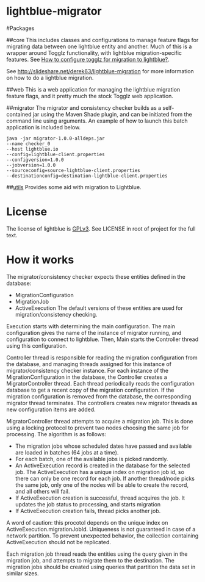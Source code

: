 lightblue-migrator
==================

#Packages

##core
This includes classes and configurations to manage feature flags for migrating data between one lightblue entity and another.  Much of this is a wrapper around Togglz functionality, with lightblue migration-specific features. See [How to configure togglz for migration to lightblue?](TOGGLZ.md).

See http://slideshare.net/derek63/lightblue-migration for more information on how to do a lightblue migration.

##web
This is a web application for managing the lightblue migration feature flags, and it pretty much the stock Togglz web application.

##migrator
The migrator and consistency checker builds as a self-contained jar using the Maven Shade plugin, and can be initiated from the command line using arguments.  An example of how to launch this batch application is included below. 

```shell
java -jar migrator-1.0.0-alldeps.jar 
--name checker_0
--host lightblue.io
--config=lightblue-client.properties
--configversion=1.0.0
--jobversion=1.0.0
--sourceconfig=source-lightblue-client.properties
--destinationconfig=destination-lightblue-client.properties
```

##[utils](utils)
Provides some aid with migration to Lightblue.

# License

The license of lightblue is [GPLv3](https://www.gnu.org/licenses/gpl.html).  See LICENSE in root of project for the full text.

# How it works

The migrator/consistency checker expects these entities defined in the database:
 * MigrationConfiguration
 * MigrationJob
 * ActiveExecution
The default versions of these entities are used for migration/consistency checking.

Execution starts with determining the main configuration. The main
configuration gives the name of the instance of migrator running, and
configuration to connect to lightblue. Then, Main starts the
Controller thread using this configuration.

Controller thread is responsible for reading the migration
configuration from the database, and managing threads assigned for
this instance of migrator/consistency checker instance. For each
instance of the MigrationConfiguration in the database, the Controller
creates a MigratorController thread. Each thread periodically reads
the configuration database to get a recent copy of the migration
configuration. If the migration configuration is removed from the
database, the corresponding migrator thread terminates. The
controllers creates new migrator threads as new configuration items
are added.

MigratorController thread attempts to acquire a migration job. This is
done using a locking protocol to prevent two nodes choosing the same
job for processing. The algorithm is as follows:
 * The migration jobs whose scheduled dates have passed and available are loaded
   in batches (64 jobs at a time).
 * For each batch, one of the available jobs is picked randomly.
 * An ActiveExecution record is created in the database for the selected job. The ActiveExecution has
   a unique index on migration job id, so there can only be one record for each job. If another
   thread/node picks the same job, only one of the nodes will be able to create the record, and all
   others will fail.
 * If ActiveExecution creation is successful, thread acquires the job. It updates the job status to processing, and
   starts migration
 * If ActiveExecution creation fails, thread picks another job.

A word of caution: this procotol depends on the unique index on
ActiveExecution.migrationJobId. Uniqueness is not guaranteed in case
of a network partition. To prevent unexpected behavior, the collection
containing ActiveExecution should not be replicated.

Each migration job thread reads the entities using the query given in
the migration job, and attempts to migrate them to the
destination. The migration jobs should be created using queries that
partition the data set in similar sizes.
